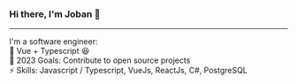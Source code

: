 ### Hi there, I'm Joban 👋<br>
<hr>
I'm a software engineer:<br>
🌱 Vue + Typescript 😆<br>
🥅 2023 Goals: Contribute to open source projects<br>
⚡ Skills: Javascript / Typescript, VueJs, ReactJs, C#, PostgreSQL<br>

<!--
**jobanmendpara/jobanmendpara** is a ✨ _special_ ✨ repository because its `README.md` (this file) appears on your GitHub profile.

Here are some ideas to get you started:

- 🔭 I’m currently working on ...
- 🌱 I’m currently learning ...
- 👯 I’m looking to collaborate on ...
- 🤔 I’m looking for help with ...
- 💬 Ask me about ...
- 📫 How to reach me: ...
- 😄 Pronouns: ...
- ⚡ Fun fact: ...
-->
